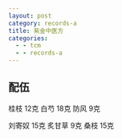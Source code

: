 ```yaml
---
layout: post
category: records-a
title: 紫金中医方
categories:
  - - tcm
  - - records-a
---
```


## 配伍 ##

桂枝 12克 白芍 18克 防风 9克

刘寄奴 15克 炙甘草 9克 桑枝 15克
